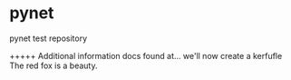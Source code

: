 # pynet
pynet test repository


+++++
Additional information docs found at...
we'll now create a kerfufle
The red fox is a beauty.
